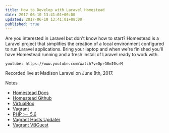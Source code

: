 ```yaml
---
title: How to Develop with Laravel Homestead
date: 2017-06-10 13:41:01+00:00
updated: 2017-06-10 13:41:01+00:00
published: true
---
```


Are you interested in Laravel but don't know how to start? Homestead is a Laravel project that simplifies the creation of a local environment configured to run Laravel applications. Bring your laptop and when we're finished you'll have Homestead running and a fresh install of Laravel ready to work with.

`youtube: https://www.youtube.com/watch?v=OprG0mI0srM`

Recorded live at Madison Laravel on June 8th, 2017.

Notes

* [Homestead Docs](https://laravel.com/docs/5.4/homestead)
* [Homestead Github](https://github.com/laravel/homestead)
* [VirtualBox](https://www.virtualbox.org/)
* [Vagrant](https://www.vagrantup.com/)
* [PHP >= 5.6](http://php.net/)
* [Vagrant Hosts Updater](https://github.com/cogitatio/vagrant-hostsupdater)
* [Vagrant VBGuest](https://github.com/dotless-de/vagrant-vbguest)

